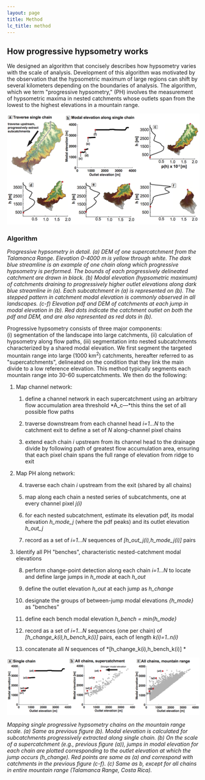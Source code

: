 ```yaml
---
layout: page
title: Method
lc_title: method
---
```


## How progressive hypsometry works

We designed an algorithm that concisely describes how hypsometry varies
with the scale of analysis. Development of this algorithm was motivated
by the observation that the hypsometric maximum of large regions can
shift by several kilometers depending on the boundaries of analysis. The
algorithm, which we term "progressive hypsometry," (PH) involves the
measurement of hypsometric maxima in nested catchments whose outlets
span from the lowest to the highest elevations in a mountain range.

![Progressive hypsometry in detail](img/f04.png)

### Algorithm

*Progressive hypsometry in detail. (a) DEM of one supercatchment from the Talamanca Range. 
Elevation 0-4000 m is yellow through white. The dark blue streamline is an example of one 
chain along which progressive hypsometry is performed. The bounds of each progressively 
delineated catchment are drawn in black. (b) Modal elevation (hypsometric maximum) of 
catchments draining to progressively higher outlet elevations along dark blue streamline 
in (a). Each subcatchment in (a) is represented on (b). The stepped pattern in catchment 
modal elevation is commonly observed in all landscapes. (c-f) Elevation pdf and DEM of 
catchments at each jump in modal elevation in (b). Red dots indicate the catchment outlet 
on both the pdf and DEM, and are also represented as red dots in (b).*


Progressive hypsometry consists of three major components:
(i) segmentation of the landscape into large catchments,
(ii) calculation of hypsometry along flow paths, (iii) segmentation
into nested subcatchments characterized by a shared modal elevation. We
first segment the targeted mountain range into large (1000
km<sup>2</sup>) catchments, hereafter referred to as "supercatchments",
delineated on the condition that they link the main divide to a low
reference elevation. This method typically segments each mountain range
into 30-60 supercatchments. We then do the following:

1.  Map channel network:
    
    1.  define a channel network in each supercatchment using an
        arbitrary flow accumulation area threshold *A\_c—*this thins the
        set of all possible flow paths
    
    2.  traverse downstream from each channel head *i=1…N* to the
        catchment exit to define a set of *N* along-channel pixel chains
    
    3.  extend each chain *i* upstream from its channel head to the
        drainage divide by following path of greatest flow accumulation
        area, ensuring that each pixel chain spans the full range of
        elevation from ridge to exit

2.  Map PH along network:
    
    4.  traverse each chain *i* upstream from the exit (shared by all
        chains)
    
    5.  map along each chain a nested series of subcatchments, one at
        every channel pixel *j(i)*
    
    6.  for each nested subcatchment, estimate its elevation pdf, its
        modal elevation *h\_mode\_j* (where the pdf peaks) and its
        outlet elevation *h\_out\_j*
    
    7.  record as a set of *i=1…N* sequences of
        *\[h\_out\_j(i),h\_mode\_j(i)\]* pairs

3.  Identify all PH "benches", characteristic nested-catchment modal
    elevations 
    
    8.  perform change-point detection along each chain *i=1…N* to
        locate and define large jumps in *h\_mode* at each *h\_out*
    
    9.  define the outlet elevation *h\_out* at each jump as *h\_change*
    
    10. designate the groups of between-jump modal elevations
        *{h\_mode}* as "benches"
    
    11. define each bench modal elevation *h\_bench = min{h\_mode}*
    
    12. record as a set of *i=1…N* sequences (one per chain) of
        *\[h\_change\_k(i),h\_bench\_k(i)\]* pairs, each of length
        *k(i)=1..n(i)*
    
    13. concatenate all *N* sequences of
        *\[h\_change\_k(i),h\_bench\_k(i)\] *



![Mapping single progressive hypsometry chains on the mountain range scale](img/f05.png)

*Mapping single progressive hypsometry chains on the mountain range scale. 
(a) Same as previous figure (b). 
Modal elevation is calculated for subcatchments progressively 
extracted along single chain. (b) On the scale of a supercatchment 
(e.g., previous figure (a)), jumps 
in modal elevation for each chain are plotted corresponding to the outlet elevation at 
which the jump occurs (h_change). Red points are same as (a) and correspond with 
catchments in the previous figure (c-f). 
(c) Same as b, except for all chains in entire mountain 
range (Talamanca Range, Costa Rica).*


